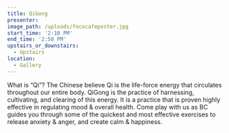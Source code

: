 ```yaml
---
title: QiGong
presenter:
image_path: /uploads/fococafeposter.jpg
start_time: '2:10 PM'
end_time: '2:50 PM'
upstairs_or_downstairs:
  - Upstairs
location:
  - Gallery
---
```


What is “Qi”? The Chinese believe Qi is the life-force energy that circulates throughout our entire body. QiGong is the practice of harnessing, cultivating, and clearing of this energy. It is a practice that is proven highly effective in regulating mood & overall health. Come play with us as BC guides you through some of the quickest and most effective exercises to release anxiety & anger, and create calm & happiness.